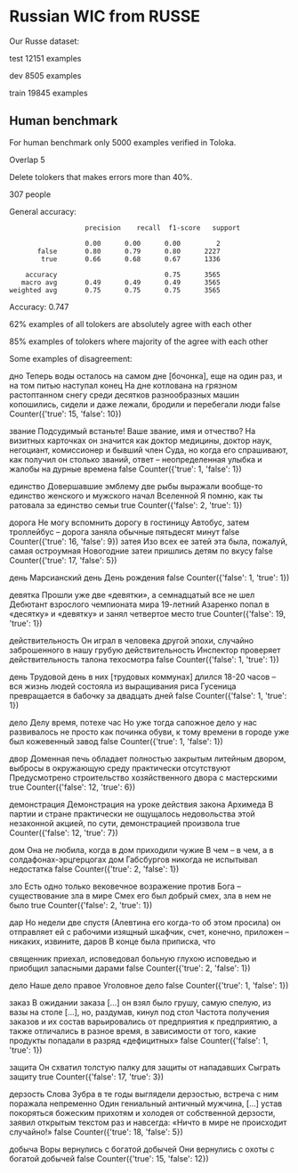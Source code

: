 # Russian WIC from RUSSE

Our Russe dataset:

test  12151 examples

dev   8505 examples

train 19845 examples

## Human benchmark

For human benchmark only 5000 examples verified in Toloka.

Overlap 5

Delete tolokers that makes errors more than 40%.

307 people

General accuracy:
```
                   precision    recall  f1-score   support

                   0.00      0.00      0.00         2
       false       0.80      0.79      0.80      2227
        true       0.66      0.68      0.67      1336

    accuracy                           0.75      3565
   macro avg       0.49      0.49      0.49      3565
weighted avg       0.75      0.75      0.75      3565
```

Accuracy: 0.747


62% examples of all tolokers are absolutely agree with each other

85% examples of tolokers where majority of the agree with each other

Some examples of disagreement:

дно Теперь воды осталось на самом дне [бочонка], еще на один раз, и на том питью наступал конец На дне котлована на грязном растоптанном снегу среди десятков разнообразных машин копошились, сидели и даже лежали, бродили и перебегали люди false Counter({'true': 15, 'false': 10})

звание Подсудимый встаньте! Ваше звание, имя и отчество? На визитных карточках он значится как доктор медицины, доктор наук, негоциант, комиссионер и бывший член Суда, но когда его спрашивают, как получил он столько званий, ответ – неопределенная улыбка и жалобы на дурные времена false Counter({'true': 1, 'false': 1})

единство Довершавшие эмблему две рыбы выражали вообще-то единство женского и мужского начал Вселенной Я помню, как ты ратовала за единство семьи true Counter({'false': 2, 'true': 1})

дорога Не могу вспомнить дорогу в гостиницу Автобус, затем троллейбус – дорога заняла обычные пятьдесят минут false Counter({'true': 16, 'false': 9})
затея Изо всех ее затей эта была, пожалуй, самая остроумная Новогодние затеи пришлись детям по вкусу false Counter({'true': 17, 'false': 5})

день Марсианский день День рождения false Counter({'false': 1, 'true': 1})

девятка Прошли уже две «девятки», а семнадцатый все не шел Дебютант взрослого чемпионата мира 19-летний Азаренко попал в «десятку» и «девятку» и занял четвертое место true Counter({'false': 19, 'true': 1})

действительность Он играл в человека другой эпохи, случайно заброшенного в нашу грубую действительность Инспектор проверяет действительность талона техосмотра false Counter({'false': 1, 'true': 1})

день Трудовой день в них [трудовых коммунах] длился 18-20 часов – вся жизнь людей состояла из выращивания риса Гусеница превращается в бабочку за двадцать дней false Counter({'false': 1, 'true': 1})

дело Делу время, потехе час Но уже тогда сапожное дело у нас развивалось не просто как починка обуви, к тому времени в городе уже был кожевенный завод false Counter({'true': 1, 'false': 1})

двор Доменная печь обладает полностью закрытым литейным двором, выбросы в окружающую среду практически отсутствуют Предусмотрено строительство хозяйственного двора с мастерскими true Counter({'false': 12, 'true': 6})

демонстрация Демонстрация на уроке действия закона Архимеда В партии и стране практически не ощущалось недовольства этой незаконной акцией, по сути, демонстрацией произвола true Counter({'false': 12, 'true': 7})

дом Она не любила, когда в дом приходили чужие В чем – в чем, а в солдафонах-эрцгерцогах дом Габсбургов никогда не испытывал недостатка false Counter({'true': 2, 'false': 1})

зло Есть одно только вековечное возражение против Бога – существование зла в мире Смех его был добрый смех, зла в нем не было true Counter({'false': 2, 'true': 1})

дар Но недели две спустя (Алевтина его когда-то об этом просила) он отправляет ей с рабочими изящный шкафчик, счет, конечно, приложен – никаких, извините, даров В конце была приписка, что

священник приехал, исповедовал больную глухою исповедью и приобщил запасными дарами false Counter({'true': 2, 'false': 1})

дело Наше дело правое Уголовное дело false Counter({'true': 1, 'false': 1})

заказ В ожидании заказа […] он взял было грушу, самую спелую, из вазы на столе […], но, раздумав, кинул под стол Частота получения заказов и их состав варьировались от предприятия к предприятию, а также отличались в разное время, в зависимости от того, какие продукты попадали в разряд «дефицитных» false Counter({'false': 1, 'true': 1})

защита Он схватил толстую палку для защиты от нападавших Сыграть защиту true Counter({'false': 17, 'true': 3})

дерзость Слова Зубра в те годы выглядели дерзостью, встреча с ним поражала непременно Один гениальный античный мужчина, […] устав покоряться божеским прихотям и холодея от собственной дерзости, заявил открытым текстом раз и навсегда: «Ничто в мире не происходит случайно!» false Counter({'true': 18, 'false': 5})

добыча Воры вернулись с богатой добычей Они вернулись с охоты с богатой добычей false Counter({'true': 15, 'false': 12})
